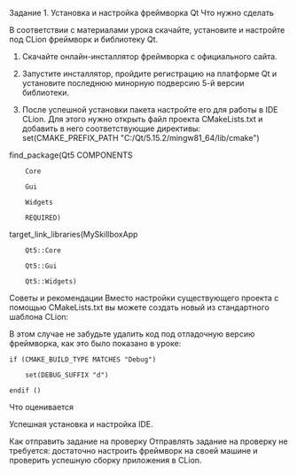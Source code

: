 Задание 1. Установка и настройка фреймворка Qt
Что нужно сделать

В соответствии с материалами урока скачайте, установите и настройте под CLion фреймворк и библиотеку Qt.

1. Скачайте онлайн-инсталлятор фреймворка с официального сайта.

2. Запустите инсталлятор, пройдите регистрацию на платформе Qt и установите последнюю минорную подверсию 5-й версии библиотеки.

3. После успешной установки пакета настройте его для работы в IDE CLion. Для этого нужно открыть файл проекта CMakeLists.txt и добавить в него соответствующие директивы:
set(CMAKE_PREFIX_PATH "C:/Qt/5.15.2/mingw81_64/lib/cmake")

find_package(Qt5 COMPONENTS

        Core

        Gui

        Widgets

        REQUIRED)

target_link_libraries(MySkillboxApp

        Qt5::Core

        Qt5::Gui

        Qt5::Widgets)

Советы и рекомендации
Вместо настройки существующего проекта с помощью CMakeLists.txt вы можете создать новый из стандартного шаблона CLion:

В этом случае не забудьте удалить код под отладочную версию фреймворка, как это было показано в уроке:

    if (CMAKE_BUILD_TYPE MATCHES "Debug")

        set(DEBUG_SUFFIX "d")

    endif ()

Что оценивается

Успешная установка и настройка IDE.

Как отправить задание на проверку
Отправлять задание на проверку не требуется: достаточно настроить фреймворк на своей машине и проверить успешную сборку приложения в CLion.
